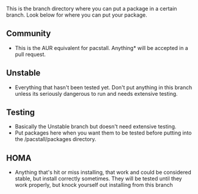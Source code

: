 This is the branch directory where you can put a package in a certain branch. Look below for where you can put your package.


## Community
* This is the AUR equivalent for pacstall. Anything* will be accepted in a pull request.

## Unstable
* Everything that hasn't been tested yet. Don't put anything in this branch unless its seriously dangerous to run and needs extensive testing.

## Testing
* Basically the Unstable branch but doesn't need extensive testing.
* Put packages here when you want them to be tested before putting into the /pacstall/packages directory.

## HOMA
* Anything that's hit or miss installing, that work and could be considered stable, but install correctly sometimes. They will be tested until they work properly, but knock yourself out installing from this branch
